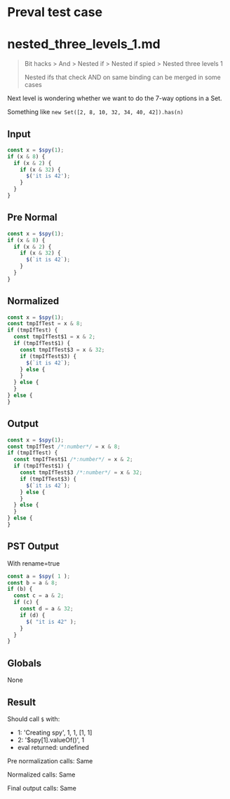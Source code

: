# Preval test case

# nested_three_levels_1.md

> Bit hacks > And > Nested if > Nested if spied > Nested three levels 1
>
> Nested ifs that check AND on same binding can be merged in some cases

Next level is wondering whether we want to do the 7-way options in a Set.

Something like `new Set([2, 8, 10, 32, 34, 40, 42]).has(n)`

## Input

`````js filename=intro
const x = $spy(1);
if (x & 8) {
  if (x & 2) {
    if (x & 32) {
      $('it is 42');
    }
  }
}
`````

## Pre Normal


`````js filename=intro
const x = $spy(1);
if (x & 8) {
  if (x & 2) {
    if (x & 32) {
      $(`it is 42`);
    }
  }
}
`````

## Normalized


`````js filename=intro
const x = $spy(1);
const tmpIfTest = x & 8;
if (tmpIfTest) {
  const tmpIfTest$1 = x & 2;
  if (tmpIfTest$1) {
    const tmpIfTest$3 = x & 32;
    if (tmpIfTest$3) {
      $(`it is 42`);
    } else {
    }
  } else {
  }
} else {
}
`````

## Output


`````js filename=intro
const x = $spy(1);
const tmpIfTest /*:number*/ = x & 8;
if (tmpIfTest) {
  const tmpIfTest$1 /*:number*/ = x & 2;
  if (tmpIfTest$1) {
    const tmpIfTest$3 /*:number*/ = x & 32;
    if (tmpIfTest$3) {
      $(`it is 42`);
    } else {
    }
  } else {
  }
} else {
}
`````

## PST Output

With rename=true

`````js filename=intro
const a = $spy( 1 );
const b = a & 8;
if (b) {
  const c = a & 2;
  if (c) {
    const d = a & 32;
    if (d) {
      $( "it is 42" );
    }
  }
}
`````

## Globals

None

## Result

Should call `$` with:
 - 1: 'Creating spy', 1, 1, [1, 1]
 - 2: '$spy[1].valueOf()', 1
 - eval returned: undefined

Pre normalization calls: Same

Normalized calls: Same

Final output calls: Same
